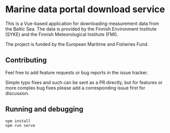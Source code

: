 # Marine data portal download service

This is a Vue-based application for downloading measurement data from the Baltic Sea.
The data is provided by the Finnish Environment Institute (SYKE) and the Finnish Meteorological Institute (FMI).

The project is funded by the European Maritime and Fisheries Fund.

## Contributing

Feel free to add feature requests or bug reports in the issue tracker.

Simple typo fixes and such can be sent as a PR directly, but for features or more complex bug fixes please add a corresponding issue first for discussion.

## Running and debugging

```
npm install
npm run serve
```
